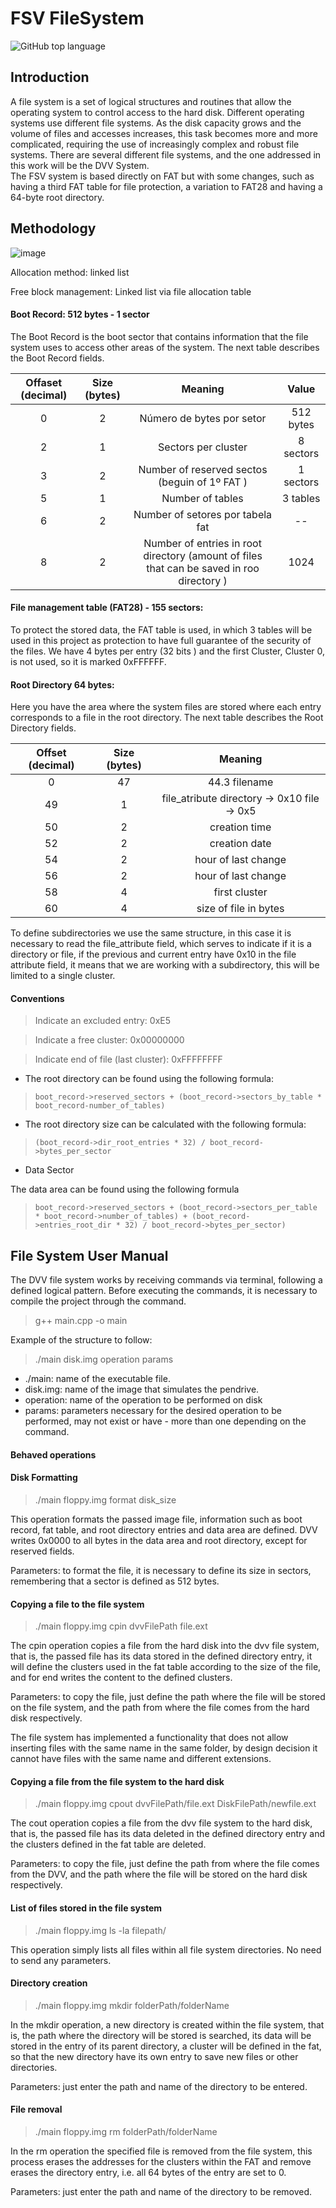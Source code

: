 # FSV FileSystem

![GitHub top language](https://img.shields.io/github/languages/top/stopasola/fsv-filesystem)

## Introduction

   A file system is a set of logical structures and routines that allow the operating system to control access to the hard disk. Different operating systems use different file systems. As the disk capacity grows and the volume of files and accesses increases, this task becomes more and more complicated, requiring the use of increasingly complex and robust file systems. There are several different file systems, and the one addressed in this work will be the DVV System.  
   The FSV system is based directly on FAT but with some changes, such as having a third FAT table for file protection, a variation to FAT28 and having a 64-byte root directory.


## Methodology

![image](https://user-images.githubusercontent.com/17886190/160159835-b9d4126a-c721-4d4b-9dd0-16146c3e3c6b.png)

Allocation method: linked list

Free block management: Linked list via file allocation table

#### Boot Record: 512 bytes - 1 sector

The Boot Record is the boot sector that contains information that the file system uses to access other areas of the system. The next table describes the Boot Record fields.

|Offaset (decimal)|Size (bytes)|Meaning|Value|
| :---: | :---: | :---: |:---: |
|0|2|Número de bytes por setor|512 bytes|
|2|1|Sectors per cluster|8 sectors|
|3|2|Number of reserved sectos (beguin of 1º FAT )|1 sectors|
|5|1|Number of tables |3 tables|
|6|2|Number of setores por tabela fat |--|
|8|2|Number of entries in root directory (amount of files that can be saved in roo directory )|1024|

#### File management table (FAT28) - 155 sectors:

To protect the stored data, the FAT table is used, in which 3 tables will be used in this project as protection to have full guarantee of the security of the files.
We have 4 bytes per entry (32 bits ) and the first Cluster, Cluster 0, is not used, so it is marked 0xFFFFFF.


#### Root Directory 64 bytes:

Here you have the area where the system files are stored where each entry corresponds to a file in the root directory. The next table describes the Root Directory fields.

|Offset (decimal)|Size (bytes)|Meaning|
| :---: | :---: | :---: |
|0|47|44.3 filename|
|49|1|file_atribute directory ->  0x10 file -> 0x5|
|50|2|creation time|
|52|2|creation date|
|54|2|hour of last change|
|56|2|hour of last change|
|58|4|first cluster|
|60|4|size of file in bytes|

   To define subdirectories we use the same structure, in this case it is necessary to read the file_attribute field, which serves to indicate if it is a directory or file, if the previous and current entry have 0x10 in the file attribute field, it means that we are working with a subdirectory, this will be limited to a single cluster.

#### Conventions

> Indicate an excluded entry: 0xE5

> Indicate a free cluster: 0x00000000

> Indicate end of file (last cluster): 0xFFFFFFFF

- The root directory can be found using the following formula:

> ```boot_record->reserved_sectors + (boot_record->sectors_by_table * boot_record-number_of_tables)```

- The root directory size can be calculated with the following formula:

> ```(boot_record->dir_root_entries * 32) / boot_record->bytes_per_sector```

- Data Sector

The data area can be found using the following formula

> ```boot_record->reserved_sectors + (boot_record->sectors_per_table * boot_record->number_of_tables) + (boot_record->entries_root_dir * 32) / boot_record->bytes_per_sector)```

## File System User Manual

   The DVV file system works by receiving commands via terminal, following a defined logical pattern. Before executing the commands, it is necessary to compile the project through the command.

> g++ main.cpp -o main

Example of the structure to follow:

> ./main disk.img operation params

- ./main: name of the executable file.
- disk.img: name of the image that simulates the pendrive.
- operation: name of the operation to be performed on disk
- params: parameters necessary for the desired operation to be performed, may not exist or have - more than one depending on the command.

#### Behaved operations


#### Disk Formatting

> ./main floppy.img format disk_size

This operation formats the passed image file, information such as boot record, fat table, and root directory entries and data area are defined. DVV writes 0x0000 to all bytes in the data area and root directory, except for reserved fields.

Parameters: to format the file, it is necessary to define its size in sectors, remembering that a sector is defined as 512 bytes.

#### Copying a file to the file system

> ./main floppy.img cpin dvvFilePath file.ext

The cpin operation copies a file from the hard disk into the dvv file system, that is, the passed file has its data stored in the defined directory entry, it will define the clusters used in the fat table according to the size of the file, and for end writes the content to the defined clusters.

Parameters: to copy the file, just define the path where the file will be stored on the file system, and the path from where the file comes from the hard disk respectively.

The file system has implemented a functionality that does not allow inserting files with the same name in the same folder, by design decision it cannot have files with the same name and different extensions.

#### Copying a file from the file system to the hard disk

> ./main floppy.img cpout dvvFilePath/file.ext DiskFilePath/newfile.ext

The cout operation copies a file from the dvv file system to the hard disk, that is, the passed file has its data deleted in the defined directory entry and the clusters defined in the fat table are deleted.

Parameters: to copy the file, just define the path from where the file comes from the DVV, and the path where the file will be stored on the hard disk respectively.


#### List of files stored in the file system

> ./main floppy.img ls -la filepath/

This operation simply lists all files within all file system directories. No need to send any parameters.

#### Directory creation

> ./main floppy.img mkdir folderPath/folderName

In the mkdir operation, a new directory is created within the file system, that is, the path where the directory will be stored is searched, its data will be stored in the entry of its parent directory, a cluster will be defined in the fat, so that the new directory have its own entry to save new files or other directories.

Parameters: just enter the path and name of the directory to be entered.

#### File removal

 > ./main floppy.img rm folderPath/folderName

In the rm operation the specified file is removed from the file system, this process erases the addresses for the clusters within the FAT and remove erases the directory entry, i.e. all 64 bytes of the entry are set to 0.
  
Parameters: just enter the path and name of the directory to be removed.

